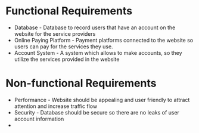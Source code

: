 # Functional Requirements
* Database - Database to record users that have an account on the website for the service providers   
* Online Paying  Platform - Payment platforms connected to the website so users can pay for the services they use.
* Account System - A system which allows to make accounts, so they utilize the services provided in the website
 
# Non-functional Requirements
* Performance - Website should be appealing and user friendly to attract attention and increase traffic flow
* Security - Database should be secure so there are no leaks of user account information
* 
